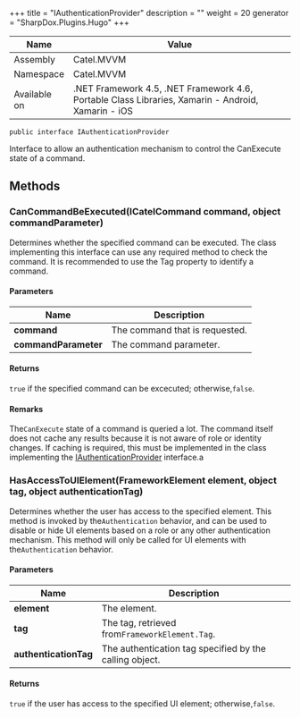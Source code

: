 

+++
title = "IAuthenticationProvider" 
description = ""
weight = 20
generator = "SharpDox.Plugins.Hugo"
+++

Name|Value
---|---
Assembly|Catel.MVVM
Namespace|Catel.MVVM
Available on|.NET Framework 4.5, .NET Framework 4.6, Portable Class Libraries, Xamarin - Android, Xamarin - iOS

```
public interface IAuthenticationProvider
```

Interface to allow an authentication mechanism to control the CanExecute state of a command.

## Methods

### CanCommandBeExecuted(ICatelCommand command, object commandParameter)

Determines whether the specified command can be executed. The class implementing this interface can use any required method to check the command. It is recommended to use the Tag property to identify a command.

#### Parameters

Name|Description
---|---
**command**|The command that is requested.
**commandParameter**|The command parameter.

#### Returns

`true` if the specified command can be excecuted; otherwise,`false`.

#### Remarks

The`CanExecute` state of a command is queried a lot. The command itself does not cache any results because it is not aware of role or identity changes. If caching is required, this must be implemented in the class implementing the [IAuthenticationProvider](#) interface.a

### HasAccessToUIElement(FrameworkElement element, object tag, object authenticationTag)

Determines whether the user has access to the specified element. This method is invoked by the`Authentication` behavior, and can be used to disable or hide UI elements based on a role or any other authentication mechanism. This method will only be called for UI elements with the`Authentication` behavior.

#### Parameters

Name|Description
---|---
**element**|The element.
**tag**|The tag, retrieved from`FrameworkElement.Tag`.
**authenticationTag**|The authentication tag specified by the calling object.

#### Returns

`true` if the user has access to the specified UI element; otherwise,`false`.

